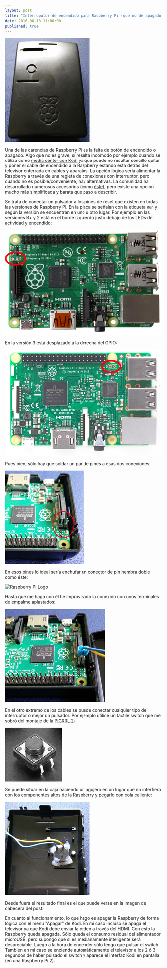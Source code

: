```yaml
---
layout: post
title: "Interruputor de encendido para Raspberry Pi (que no de apagado)"
date: 2016-08-13 11:00:00
published: true
---
```


![Raspberry Pi Logo](/images/posts/rpi_sw_4.jpg)

Una de las carencias de Raspberry Pi es la falta de botón de encendido o apagado. Algo que no es grave, sí resulta incómodo por ejemplo cuando se utiliza como [media center con Kodi](/2015/03/14/raspi2-kodi-tvheadend.html) ya que puede no resultar sencillo quitar y poner el cable de encendido a la Raspberry estando ésta detrás del televisor enterrada en cables y aparatos. La opción lógica sería alimentar la Raspberry a través de una regleta de conexiones con interruptor, pero cuando no es posible/conveniente, hay alternativas. La comunidad ha desarrollado numerosos accesorios (como [éste](https://www.pi-supply.com/product/pi-supply-raspberry-pi-power-switch/)), pero existe una opción mucho más simplificada y barata que paso a describir.

Se trata de conectar un pulsador a los pines de reset que existen en todas las versiones de Raspberry Pi. En la placa se señalan con la etiqueta `Run` y según la versión se encuentran en uno u otro lugar. Por ejemplo en las versiones B+ y 2 está en el borde izquierdo justo debajo de los LEDs de actividad y encendido:

![Raspberry Pi Logo](/images/posts/rpi_b.jpg)

En la versión 3 está desplazado a la derecha del GPIO:

![Raspberry Pi Logo](/images/posts/rpi_3.jpg)

Pues bien, sólo hay que soldar un par de pines a esas dos conexiones:

![Raspberry Pi Logo](/images/posts/rpi_sw_1.jpg)

En esos pines lo ideal sería enchufar un conector de pin hembra doble como éste:

![Raspberry Pi Logo](/images/posts/rpi_sw_5.jpg)

Hasta que me haga con él he improvisado la conexión con unos terminales de empalme aplastados:

![Raspberry Pi Logo](/images/posts/rpi_sw_2.jpg)

En el otro extremo de los cables se puede conectar cualquier tipo de interruptor o mejor un pulsador. Por ejemplo utilicé un tactile switch que me sobró del montaje de la [PiGRRL 2](/2016/07/21/PIGRRL-2.html):

![Raspberry Pi Logo](/images/posts/tactile_switch.jpg)

Se puede situar en la caja haciendo un agujero en un lugar que no interfiera con los componentes altos de la Raspberry y pegarlo con cola caliente:

![Raspberry Pi Logo](/images/posts/rpi_sw_3.jpg)

Desde fuera el resultado final es el que puede verse en la imagen de cabecera del post.

En cuanto al funcionamiento, lo que hago es apagar la Raspberry de forma lógica con el menú "Apagar" de Kodi. En mi caso incluso se apaga el televisor ya que Kodi debe enviar la orden a través del HDMI. Con esto la Raspberry queda apagada. Sólo queda el consumo residual del alimentador microUSB, pero supongo que si es medianamente inteligente será despreciable. Luego a la hora de encender sólo tengo que pulsar el switch. También en mi caso se enciende automáticamente el televisor a los 2 ó 3 segundos de haber pulsado el switch y aparece el interfaz Kodi en pantalla (en una Raspberry Pi 2).
